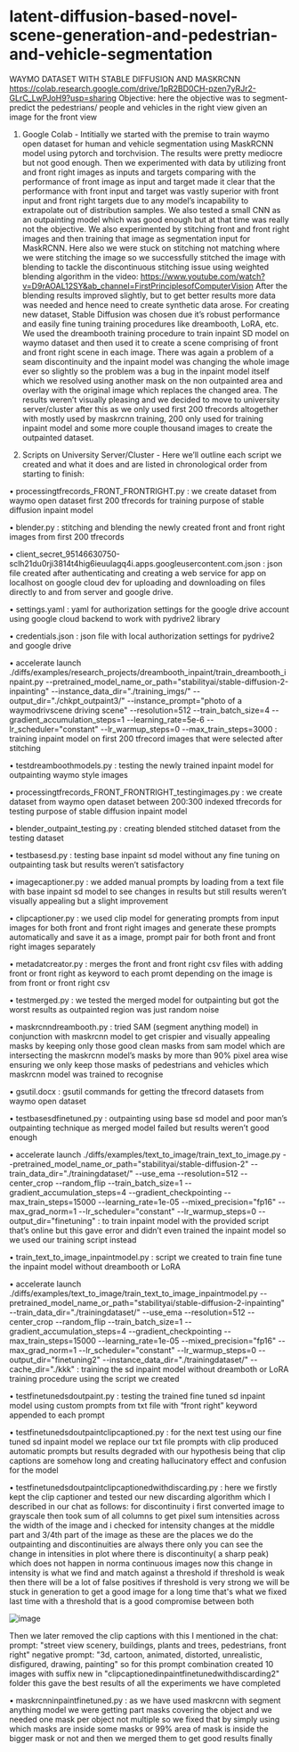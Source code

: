 # latent-diffusion-based-novel-scene-generation-and-pedestrian-and-vehicle-segmentation

WAYMO DATASET WITH STABLE DIFFUSION AND MASKRCNN
https://colab.research.google.com/drive/1pR2BD0CH-pzen7yRJr2-GLrC_LwPJoH9?usp=sharing
Objective: here the objective was to segment-predict the pedestrians/ people and vehicles in the right view given an image for the front view
1) Google Colab  - Intitially we started with the premise to train waymo open dataset for human and vehicle segmentation using MaskRCNN model using pytorch and torchvision. The results were pretty mediocre but not good enough. Then we experimented with data by utilizing front and front right images as inputs and targets comparing with the performance of front image as input and target made it clear that the performance with front input and target was vastly superior with front input and front right targets due to any model’s incapability to extrapolate out of distribution samples. We also tested a small CNN as an outpainting model which was good enough but at that time was really not the objective.
We also experimented by stitching front and front right images and then training that image as segmentation input for MaskRCNN. Here also we were stuck on stitching not matching where we were stitching the image so we successfully stitched the image with blending to tackle the discontinuous stitching issue using weighted blending algorithm in the video:  https://www.youtube.com/watch?v=D9rAOAL12SY&ab_channel=FirstPrinciplesofComputerVision 
After the blending results improved slightly, but to get better results more data was needed and hence need to create synthetic data arose. For creating new dataset, Stable Diffusion was chosen due it’s robust performance and easily fine tuning training procedures like dreambooth, LoRA, etc.
We used the dreambooth training procedure to train inpaint SD model on waymo dataset and then used it to create a scene comprising of front and front right scene in each image. There was again a problem of a seam discontinuity and the inpaint model was changing the whole image ever so slightly so the problem was a bug in the inpaint model itself which we resolved using another mask on the non outpainted area and overlay with the original image which replaces the changed area. The results weren’t visually pleasing and we decided to move to university server/cluster after this as we only used first 200 tfrecords altogether with mostly used by maskrcnn training, 200 only used for training inpaint model and some more couple thousand images to create the outpainted dataset.

2) Scripts on University Server/Cluster - Here we’ll outline each script we created and what it does and 	are listed in chronological order from starting to finish:
   
•	processingtfrecords_FRONT_FRONTRIGHT.py : we create dataset from waymo open dataset first 200 tfrecords for training purpose of stable diffusion inpaint model

•	blender.py : stitching and blending the newly created front and front right images from first 200 tfrecords

•	client_secret_95146630750-sclh21du0rji3814t4hig6ieuulagq4i.apps.googleusercontent.com.json : json file created after authenticating and creating a web service for app on localhost on google cloud dev for uploading and downloading on files directly to and from server and google drive.

•	settings.yaml : yaml for authorization settings for the google drive account using google cloud backend to work with pydrive2 library

•	credentials.json : json file with local authorization settings for pydrive2 and google drive

•	accelerate launch ./diffs/examples/research_projects/dreambooth_inpaint/train_dreambooth_inpaint.py  --pretrained_model_name_or_path="stabilityai/stable-diffusion-2-inpainting"   --instance_data_dir="./training_imgs/"  --output_dir="./chkpt_outpaint3/" --instance_prompt="photo of a waymodrivscene driving scene"  --resolution=512  --train_batch_size=4  --gradient_accumulation_steps=1 --learning_rate=5e-6  --lr_scheduler="constant" --lr_warmup_steps=0 --max_train_steps=3000 : training inpaint model on first 200 tfrecord images that were selected after stitching

•	testdreamboothmodels.py : testing the newly trained inpaint model for outpainting waymo style images

•	processingtfrecords_FRONT_FRONTRIGHT_testingimages.py : we create dataset from waymo open dataset between 200:300 indexed tfrecords for testing purpose of stable diffusion inpaint model

•	blender_outpaint_testing.py : creating blended stitched dataset from the testing dataset

•	testbasesd.py : testing base inpaint sd model without any fine tuning on outpainting task but results weren’t satisfactory

•	imagecaptioner.py : we added manual prompts by loading from a text file with base inpaint sd model to see changes in results but still results weren’t visually appealing but a slight improvement

•	clipcaptioner.py : we used clip model for generating prompts from input images for both front and front right images and generate these prompts automatically and save it as a image, prompt pair for both front and front right images separately

•	metadatcreator.py : merges the front and front right csv files with adding front or front right as keyword to each promt depending on the image is from front or front right csv

•	testmerged.py : we tested the merged model for outpainting but got the worst results as outpainted region was just random noise

•	maskrcnndreambooth.py : tried SAM (segment anything model) in conjunction with maskrcnn model to get crispier and visually appealing masks by keeping only those good clean masks from sam model which are intersecting the maskrcnn model’s masks by more than 90% pixel area wise ensuring we only keep those masks of pedestrians and vehicles which maskrcnn model was trained to recognise 

•	gsutil.docx : gsutil commands for getting the tfrecord datasets from waymo open dataset

•	testbasesdfinetuned.py : outpainting using base sd model and poor man’s outpainting technique as merged model failed but results weren’t good enough

•	accelerate launch ./diffs/examples/text_to_image/train_text_to_image.py --pretrained_model_name_or_path="stabilityai/stable-diffusion-2" --train_data_dir="./trainingdataset/" --use_ema --resolution=512 --center_crop --random_flip  --train_batch_size=1 --gradient_accumulation_steps=4 --gradient_checkpointing --max_train_steps=15000 --learning_rate=1e-05 --mixed_precision="fp16"  --max_grad_norm=1 --lr_scheduler="constant" --lr_warmup_steps=0  --output_dir="finetuning" : to train inpaint model with the provided script that’s online but this gave error and didn’t even trained the inpaint model so we used our training script instead

•	train_text_to_image_inpaintmodel.py : script we created to train fine tune the inpaint model without dreambooth or LoRA

•	accelerate launch ./diffs/examples/text_to_image/train_text_to_image_inpaintmodel.py --pretrained_model_name_or_path="stabilityai/stable-diffusion-2-inpainting" --train_data_dir="./trainingdataset/" --use_ema --resolution=512 --center_crop --random_flip --train_batch_size=1 --gradient_accumulation_steps=4 --gradient_checkpointing --max_train_steps=15000 --learning_rate=1e-05 --mixed_precision="fp16" --max_grad_norm=1 --lr_scheduler="constant" --lr_warmup_steps=0 --output_dir="finetuning2" --instance_data_dir="./trainingdataset/" --cache_dir="./kkk" : training the sd inpaint model without dreamboth or LoRA training procedure using the script we created

•	testfinetunedsdoutpaint.py : testing the trained fine tuned sd inpaint model using custom prompts from txt file with “front right” keyword appended to each prompt

•	testfinetunedsdoutpaintclipcaptioned.py : for the next test using our fine tuned sd inpaint model we replace our txt file prompts with clip produced automatic prompts but results degraded with our hypothesis being that clip captions are somehow long and creating hallucinatory effect and confusion for the model

•	testfinetunedsdoutpaintclipcaptionedwithdiscarding.py : here we firstly kept the clip captioner and tested our new discarding algorithm which I described in our chat as follows:
for discontinuity i first converted image to grayscale
then took sum of all columns to get pixel sum intensities across the width of the image
and i checked  for intensity changes at the middle part and 3/4th part of the image as these are the places we do the outpainting and discontinuities are always there only
you can see the change in intensities in plot where there is discontinuity( a sharp peak) which does not happen in norma continuous images
now this change in intensity is what we find and match against a threshold
if threshold is weak then there will be a lot of false positives
if threshold is very strong we will be stuck in generation to get a good image for a long time
that's what we fixed last time with a threshold that is a good compromise between both
 
 ![image](https://github.com/LHWLucas/latent-diffusion-based-novel-scene-generation-and-pedestrian-and-vehicle-segmentation/assets/89898376/fa74eed0-0778-49fc-b1f5-2b5f0b9b3828)

Then we later removed the clip captions with this I mentioned in the chat:
prompt: "street view scenery, buildings, plants and trees, pedestrians, front right"
negative prompt: "3d, cartoon, animated, distorted, unrealistic, disfigured, drawing, painting"
so for this prompt combination created 10 images with suffix new in "clipcaptionedinpaintfinetunedwithdiscarding2" folder
this gave the best results of all the experiments we have completed

•	maskrcnninpaintfinetuned.py : as we have used maskrcnn with segment anything model we were getting part masks covering the object and we needed one mask per object not multiple so we fixed that by simply using which masks are inside some masks or 99% area of mask is inside the bigger mask or not and then we merged them to get good results finally
